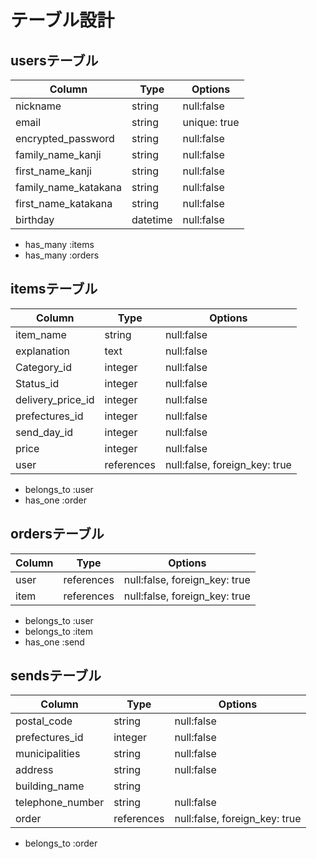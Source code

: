 # テーブル設計

## usersテーブル

| Column               | Type     | Options      |
| -------------------- | -------- | ------------ |
| nickname             | string   | null:false   |
| email                | string   | unique: true |
| encrypted_password   | string   | null:false   |
| family_name_kanji    | string   | null:false   |
| first_name_kanji     | string   | null:false   |
| family_name_katakana | string   | null:false   |
| first_name_katakana  | string   | null:false   |
| birthday             | datetime | null:false   |

- has_many :items
- has_many :orders

## itemsテーブル

| Column            | Type       | Options                       |
| ----------------- | ---------- | ----------------------------- |
| item_name         | string     | null:false                    |
| explanation       | text       | null:false                    |
| Category_id       | integer    | null:false                    |
| Status_id         | integer    | null:false                    |
| delivery_price_id | integer    | null:false                    |
| prefectures_id    | integer    | null:false                    |
| send_day_id       | integer    | null:false                    |
| price             | integer    | null:false                    |
| user              | references | null:false, foreign_key: true |

- belongs_to :user
- has_one :order

## ordersテーブル

| Column | Type       | Options                       |
| ------ | ---------- | ----------------------------- |
| user   | references | null:false, foreign_key: true |
| item   | references | null:false, foreign_key: true |

- belongs_to :user
- belongs_to :item
- has_one :send

## sendsテーブル

| Column           | Type       | Options                       |
| ---------------- | ---------- | ----------------------------- |
| postal_code      | string     | null:false                    |
| prefectures_id   | integer    | null:false                    |
| municipalities   | string     | null:false                    |
| address          | string     | null:false                    |
| building_name    | string     |                               |
| telephone_number | string     | null:false                    |
| order            | references | null:false, foreign_key: true |

- belongs_to :order